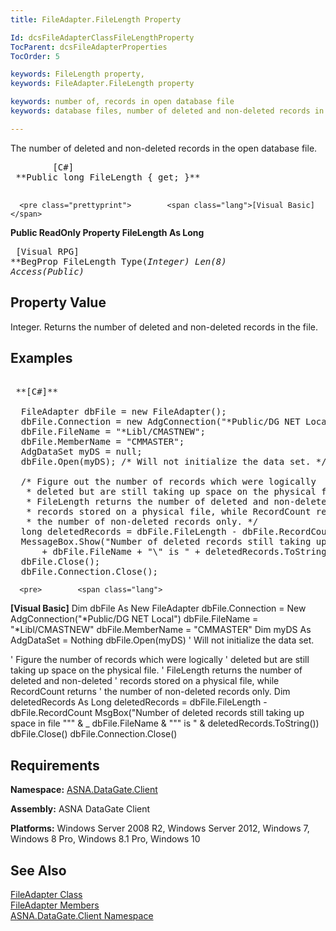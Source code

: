 ```yaml
---
title: FileAdapter.FileLength Property

Id: dcsFileAdapterClassFileLengthProperty
TocParent: dcsFileAdapterProperties
TocOrder: 5

keywords: FileLength property,
keywords: FileAdapter.FileLength property

keywords: number of, records in open database file
keywords: database files, number of deleted and non-deleted records in open file

---
```


The number of deleted and non-deleted records in the open database file. 
<pre class="prettyprint">        <span class="lang">[C#]</span>
 **Public long FileLength { get; }** 
      </pre>
      <pre class="prettyprint">        <span class="lang">[Visual Basic] </span>
 **Public ReadOnly Property FileLength As Long** 
      </pre>
      <pre class="prettyprint">
        <span class="lang">[Visual RPG]</span>
 **BegProp FileLength Type(*Integer) Len(8) Access(*Public)** 
      </pre>

## Property Value

Integer. Returns the number of deleted and non-deleted records in the file. 
## Examples

<pre>        <span class="lang">
 **[C#]** 
        </span>
  FileAdapter dbFile = new FileAdapter();
  dbFile.Connection = new AdgConnection("*Public/DG NET Local");
  dbFile.FileName = "*Libl/CMASTNEW";
  dbFile.MemberName = "CMMASTER";
  AdgDataSet myDS = null;
  dbFile.Open(myDS); /* Will not initialize the data set. */

  /* Figure out the number of records which were logically 
   * deleted but are still taking up space on the physical file.
   * FileLength returns the number of deleted and non-deleted 
   * records stored on a physical file, while RecordCount returns
   * the number of non-deleted records only. */
  long deletedRecords = dbFile.FileLength - dbFile.RecordCount;
  MessageBox.Show("Number of deleted records still taking up space in file \"" 
      + dbFile.FileName + "\" is " + deletedRecords.ToString());
  dbFile.Close();
  dbFile.Connection.Close();</pre>
      <pre>        <span class="lang">
 **[Visual Basic]** 
        </span>
  Dim dbFile As New FileAdapter
  dbFile.Connection = New AdgConnection("*Public/DG NET Local")
  dbFile.FileName = "*Libl/CMASTNEW"
  dbFile.MemberName = "CMMASTER"
  Dim myDS As AdgDataSet = Nothing
  dbFile.Open(myDS) ' Will not initialize the data set. 

  ' Figure the number of records which were logically 
  ' deleted but are still taking up space on the physical file.
  ' FileLength returns the number of deleted and non-deleted 
  ' records stored on a physical file, while RecordCount returns
  ' the number of non-deleted records only. 
  Dim deletedRecords As Long
  deletedRecords = dbFile.FileLength - dbFile.RecordCount
  MsgBox("Number of deleted records still taking up space in file """ &amp; _
      dbFile.FileName &amp; """ is " &amp; deletedRecords.ToString())
  dbFile.Close()
  dbFile.Connection.Close()
</pre>

## Requirements

**Namespace:** [ASNA.DataGate.Client](datagate-client-namespace.html) 

**Assembly:** ASNA DataGate Client

**Platforms:** Windows Server 2008 R2, Windows Server 2012, Windows 7, Windows 8 Pro, Windows 8.1 Pro, Windows 10
## See Also


[FileAdapter Class](file-adapter-class.html)
      <br />
[FileAdapter Members](file-adapter-members.html)
      <br />
[ASNA.DataGate.Client Namespace](datagate-client-namespace.html)  

